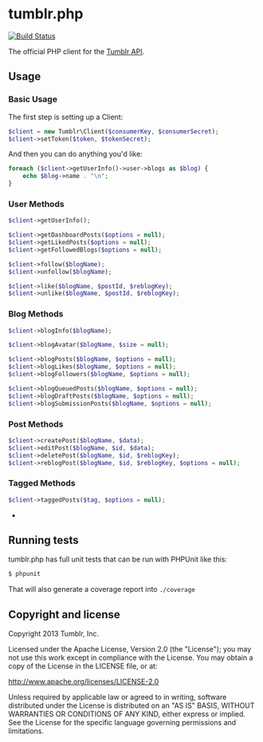# tumblr.php

[![Build Status](https://secure.travis-ci.org/tumblr/tumblr.php.png)](http://travis-ci.org/tumblr/tumblr.php)

The official PHP client for the
[Tumblr API](http://www.tumblr.com/docs/en/api/v2).

## Usage

### Basic Usage

The first step is setting up a Client:

``` php
$client = new Tumblr\Client($consumerKey, $consumerSecret);
$client->setToken($token, $tokenSecret);
```

And then you can do anything you'd like:

``` php
foreach ($client->getUserInfo()->user->blogs as $blog) {
	echo $blog->name . "\n";
}
```

### User Methods

``` php
$client->getUserInfo();

$client->getDashboardPosts($options = null);
$client->getLikedPosts($options = null);
$client->getFollowedBlogs($options = null);

$client->follow($blogName);
$client->unfollow($blogName);

$client->like($blogName, $postId, $reblogKey);
$client->unlike($blogName, $postId, $reblogKey);
```

### Blog Methods

``` php
$client->blogInfo($blogName);

$client->blogAvatar($blogName, $size = null);

$client->blogPosts($blogName, $options = null);
$client->blogLikes($blogName, $options = null);
$client->blogFollowers($blogName, $options = null);

$client->blogQueuedPosts($blogName, $options = null);
$client->blogDraftPosts($blogName, $options = null);
$client->blogSubmissionPosts($blogName, $options = null);
```

### Post Methods

``` php
$client->createPost($blogName, $data);
$client->editPost($blogName, $id, $data);
$client->deletePost($blogName, $id, $reblogKey);
$client->reblogPost($blogName, $id, $reblogKey, $options = null);
```

### Tagged Methods

``` php
$client->taggedPosts($tag, $options = null);
```

-
## Running tests

tumblr.php has full unit tests that can be run with PHPUnit like this:

``` bash
$ phpunit
```

That will also generate a coverage report into `./coverage`

## Copyright and license

Copyright 2013 Tumblr, Inc.

Licensed under the Apache License, Version 2.0 (the "License"); you may not
use this work except in compliance with the License. You may obtain a copy of
the License in the LICENSE file, or at:

http://www.apache.org/licenses/LICENSE-2.0

Unless required by applicable law or agreed to in writing, software
distributed under the License is distributed on an "AS IS" BASIS, WITHOUT
WARRANTIES OR CONDITIONS OF ANY KIND, either express or implied. See the
License for the specific language governing permissions and limitations.
